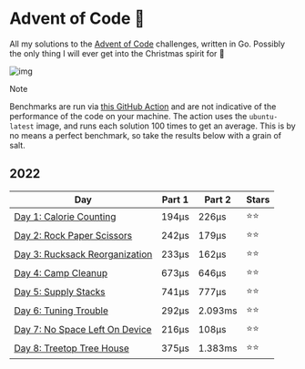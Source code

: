 # Advent of Code 📆
All my solutions to the [Advent of Code](https://adventofcode.com/) challenges, written in Go. Possibly the only thing I will ever get into the Christmas spirit for 🎄

![img](https://media.tenor.com/0hKphDvj4QAAAAAC/grinch-waiting-grinch.gif)

> [!NOTE]
> Benchmarks are run via [this GitHub Action](https://github.com/scottmckendry/aoc/actions/workflows/readmeStats.yml) and are not indicative of the performance of the code on your machine.
> The action uses the `ubuntu-latest` image, and runs each solution 100 times to get an average. This is by no means a perfect benchmark, so take the results below with a grain of salt.

## 2022
<!-- 2022TableStart -->
| Day | Part 1 | Part 2 | Stars |
| --- | --- | --- | --- |
| [Day 1: Calorie Counting](https://adventofcode.com/2022/day/1) | 194µs | 226µs | ⭐⭐ |
| [Day 2: Rock Paper Scissors](https://adventofcode.com/2022/day/2) | 242µs | 179µs | ⭐⭐ |
| [Day 3: Rucksack Reorganization](https://adventofcode.com/2022/day/3) | 233µs | 162µs | ⭐⭐ |
| [Day 4: Camp Cleanup](https://adventofcode.com/2022/day/4) | 673µs | 646µs | ⭐⭐ |
| [Day 5: Supply Stacks](https://adventofcode.com/2022/day/5) | 741µs | 777µs | ⭐⭐ |
| [Day 6: Tuning Trouble](https://adventofcode.com/2022/day/6) | 292µs | 2.093ms | ⭐⭐ |
| [Day 7: No Space Left On Device](https://adventofcode.com/2022/day/7) | 216µs | 108µs | ⭐⭐ |
| [Day 8: Treetop Tree House](https://adventofcode.com/2022/day/8) | 375µs | 1.383ms | ⭐⭐ |

<!-- 2022TableEnd -->
